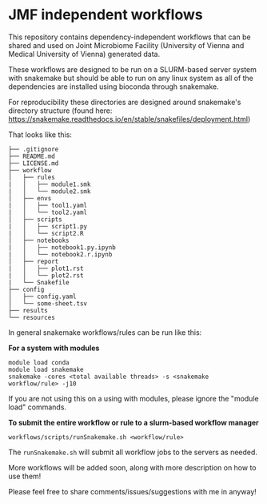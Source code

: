 # JMF independent workflows
This repository contains dependency-independent workflows that can be shared and used on Joint Microbiome Facility (University of Vienna and Medical University of Vienna) generated data.

These workflows are designed to be run on a SLURM-based server system with snakemake but should be able to run on any linux system as all of the dependencies are installed using bioconda through snakemake.

For reproducibility these directories are designed around snakemake's directory structure (found here: https://snakemake.readthedocs.io/en/stable/snakefiles/deployment.html) 

That looks like this:
```
├── .gitignore
├── README.md
├── LICENSE.md
├── workflow
│   ├── rules
|   │   ├── module1.smk
|   │   └── module2.smk
│   ├── envs
|   │   ├── tool1.yaml
|   │   └── tool2.yaml
│   ├── scripts
|   │   ├── script1.py
|   │   └── script2.R
│   ├── notebooks
|   │   ├── notebook1.py.ipynb
|   │   └── notebook2.r.ipynb
│   ├── report
|   │   ├── plot1.rst
|   │   └── plot2.rst
|   └── Snakefile
├── config
│   ├── config.yaml
│   └── some-sheet.tsv
├── results
└── resources
```

In general snakemake workflows/rules can be run like this:

**For a system with modules**
```
module load conda
module load snakemake
snakemake -cores <total available threads> -s <snakemake workflow/rule> -j10
```
If you are not using this on a using with modules, please ignore the "module load" commands. 


**To submit the entire workflow or rule to a slurm-based workflow manager**
```
workflows/scripts/runSnakemake.sh <workflow/rule>
```
The `runSnakemake.sh` will submit all workflow jobs to the servers as needed. 


More workflows will be added soon, along with more description on how to use them!

Please feel free to share comments/issues/suggestions with me in anyway!
